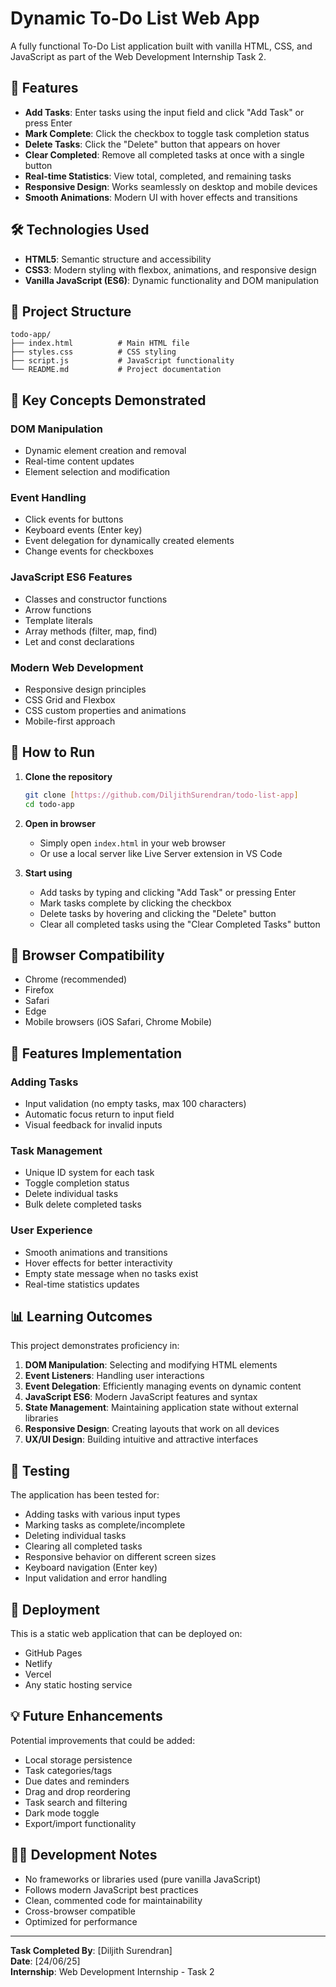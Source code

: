 # Dynamic To-Do List Web App

A fully functional To-Do List application built with vanilla HTML, CSS, and JavaScript as part of the Web Development Internship Task 2.

## 🚀 Features

- **Add Tasks**: Enter tasks using the input field and click "Add Task" or press Enter
- **Mark Complete**: Click the checkbox to toggle task completion status
- **Delete Tasks**: Click the "Delete" button that appears on hover
- **Clear Completed**: Remove all completed tasks at once with a single button
- **Real-time Statistics**: View total, completed, and remaining tasks
- **Responsive Design**: Works seamlessly on desktop and mobile devices
- **Smooth Animations**: Modern UI with hover effects and transitions

## 🛠️ Technologies Used

- **HTML5**: Semantic structure and accessibility
- **CSS3**: Modern styling with flexbox, animations, and responsive design
- **Vanilla JavaScript (ES6)**: Dynamic functionality and DOM manipulation

## 📁 Project Structure

```
todo-app/
├── index.html          # Main HTML file
├── styles.css          # CSS styling
├── script.js           # JavaScript functionality
└── README.md           # Project documentation
```

## 🎯 Key Concepts Demonstrated

### DOM Manipulation
- Dynamic element creation and removal
- Real-time content updates
- Element selection and modification

### Event Handling
- Click events for buttons
- Keyboard events (Enter key)
- Event delegation for dynamically created elements
- Change events for checkboxes

### JavaScript ES6 Features
- Classes and constructor functions
- Arrow functions
- Template literals
- Array methods (filter, map, find)
- Let and const declarations

### Modern Web Development
- Responsive design principles
- CSS Grid and Flexbox
- CSS custom properties and animations
- Mobile-first approach

## 🚀 How to Run

1. **Clone the repository**
   ```bash
   git clone [https://github.com/DiljithSurendran/todo-list-app]
   cd todo-app
   ```

2. **Open in browser**
   - Simply open `index.html` in your web browser
   - Or use a local server like Live Server extension in VS Code

3. **Start using**
   - Add tasks by typing and clicking "Add Task" or pressing Enter
   - Mark tasks complete by clicking the checkbox
   - Delete tasks by hovering and clicking the "Delete" button
   - Clear all completed tasks using the "Clear Completed Tasks" button

## 📱 Browser Compatibility

- Chrome (recommended)
- Firefox
- Safari
- Edge
- Mobile browsers (iOS Safari, Chrome Mobile)

## 🔧 Features Implementation

### Adding Tasks
- Input validation (no empty tasks, max 100 characters)
- Automatic focus return to input field
- Visual feedback for invalid inputs

### Task Management
- Unique ID system for each task
- Toggle completion status
- Delete individual tasks
- Bulk delete completed tasks

### User Experience
- Smooth animations and transitions
- Hover effects for better interactivity
- Empty state message when no tasks exist
- Real-time statistics updates

## 📊 Learning Outcomes

This project demonstrates proficiency in:

1. **DOM Manipulation**: Selecting and modifying HTML elements
2. **Event Listeners**: Handling user interactions
3. **Event Delegation**: Efficiently managing events on dynamic content
4. **JavaScript ES6**: Modern JavaScript features and syntax
5. **State Management**: Maintaining application state without external libraries
6. **Responsive Design**: Creating layouts that work on all devices
7. **UX/UI Design**: Building intuitive and attractive interfaces

## 🐛 Testing

The application has been tested for:
- Adding tasks with various input types
- Marking tasks as complete/incomplete
- Deleting individual tasks
- Clearing all completed tasks
- Responsive behavior on different screen sizes
- Keyboard navigation (Enter key)
- Input validation and error handling

## 🔗 Deployment

This is a static web application that can be deployed on:
- GitHub Pages
- Netlify
- Vercel
- Any static hosting service

## 💡 Future Enhancements

Potential improvements that could be added:
- Local storage persistence
- Task categories/tags
- Due dates and reminders
- Drag and drop reordering
- Task search and filtering
- Dark mode toggle
- Export/import functionality

## 👨‍💻 Development Notes

- No frameworks or libraries used (pure vanilla JavaScript)
- Follows modern JavaScript best practices
- Clean, commented code for maintainability
- Cross-browser compatible
- Optimized for performance

---

**Task Completed By**: [Diljith Surendran]  
**Date**: [24/06/25]  
**Internship**: Web Development Internship - Task 2
